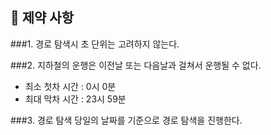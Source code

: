 
## 🚀 제약 사항
###1. 경로 탐색시 초 단위는 고려하지 않는다.

###2. 지하철의 운행은 이전날 또는 다음날과 걸쳐서 운행될 수 없다.
- 최소 첫차 시간 : 0시 0분
- 최대 막차 시간 : 23시 59분

###3. 경로 탐색 당일의 날짜를 기준으로 경로 탐색을 진행한다.


